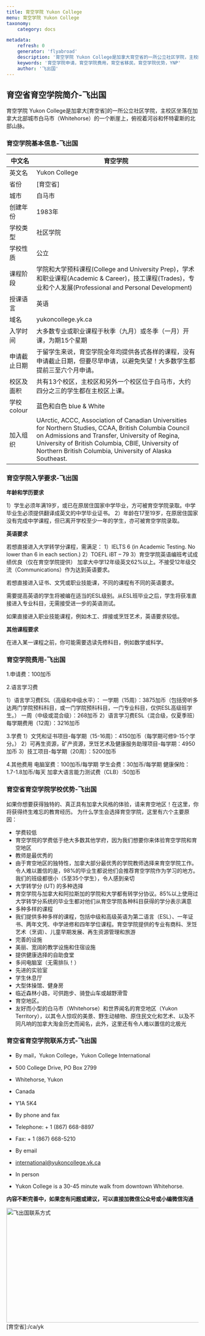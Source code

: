 ```yaml
---
title: 育空学院 Yukon College
menu: 育空学院 Yukon College
taxonomy:
    category: docs

metadata:
    refresh: 0
    generator: 'flyabroad'
    description: '育空学院 Yukon College是加拿大育空省的一所公立社区学院，主校区坐落在加拿大北部城市白马市（Whitehorse）的一个断崖上，俯视着河谷和怀特霍斯的北部山脉。。'
    keywords: '育空学院申请，育空学院费用，育空省移民，育空学院优势，YNP'
    author: '飞出国'
---
```

## 育空省育空学院简介-飞出国

育空学院 Yukon College是加拿大[育空省]的一所公立社区学院，主校区坐落在加拿大北部城市白马市（Whitehorse）的一个断崖上，俯视着河谷和怀特霍斯的北部山脉。

### 育空学院基本信息-飞出国

中文名 |  育空学院
----|------
英文名 |  Yukon College
省份 |  [育空省]
城市 |  白马市
创建年份| 1983年
学校类型| 社区学院
学校性质 |公立
课程阶段 |学院和大学预科课程(College and University Prep)，学术和职业课程(Academic & Career)，技工课程(Trades)，专业和个人发展(Professional and Personal Development)
授课语言 | 英语
域名 |   yukoncollege.yk.ca
入学时间 | 大多数专业或职业课程于秋季（九月）或冬季（一月）开课，为期15个星期
申请截止日期 |  于留学生来说，育空学院全年均提供各式各样的课程，没有申请截止日期，但要尽早申请，以避免失望！大多数学生都提前三至六个月申请。
校区及面积 | 共有13个校区，主校区和另外一个校区位于白马市，大约四分之三的学生都在主校区上课。
学校colour | 蓝色和白色 blue & White 
加入组织 | UArctic, ACCC, Association of Canadian Universities for Northern Studies, CCAA, British Columbia Council on Admissions and Transfer, University of Regina, University of British Columbia, CBIE, University of Northern British Columbia, University of Alaska Southeast.

### 育空学院入学要求-飞出国

**年龄和学历要求**

1）学生必须年满19岁，或已在原居住国家中学毕业，方可被育空学院录取。中学毕业生必须提供翻译成英文的中学毕业证书。
2）年龄在17至19岁，在原居住国家没有完成中学课程，但已离开学校至少一年的学生，亦可被育空学院录取。

**英语要求**

若想直接进入大学转学分课程，需满足：
1）IELTS 6 (in Academic Testing. No lower than 6 in each section.)
2）TOEFL iBT – 79
3）育空学院英语编班考试成绩优良（仅在育空学院提供） 加拿大中学12年级英文62%以上。不接受12年级交流（Communications）作为达到英语要求。

若想直接进入证书、文凭或职业技能课，不同的课程有不同的英语要求。

需要提高英语的学生将被编在适当的ESL级别。从ESL班毕业之后，学生将获准直接进入专业科目，无需接受进一步的英语测试。

如果直接进入职业技能课程，例如木工、焊接或烹饪艺术，英语要求较低。

**其他课程要求**

在进入某一课程之前，你可能需要选读先修科目，例如数学或科学。

### 育空学院费用-飞出国

1.申请费：100加币

2.语言学习费

1）语言学习费ESL（高级和中级水平）：
一学期（15周）：3875加币（包括旁听多达两门学院预科科目，或一门学院预科科目，一门专业科目，仅供ESL高级班学生。）
一周（中级或混合级）：268加币
2）语言学习费ESL（混合级，仅夏季班）
每学期费用（12周）：3216加币

3.学费
1）文凭和证书项目-每学期（15-16周）：4150加币（每学期可修9-15个学分。）
2）可再生资源，矿产资源，烹饪艺术及健康服务助理项目-每学期：4950加币
3）技工项目-每学期（20周）：5200加币

4.其他费用
电脑室费：100加币/每学期
学生会费：30加币/每学期
健康保险：1.7-1.8加币/每天
加拿大语言能力测试费（CLB）:50加币

### 育空省育空学院学校优势-飞出国

如果你想要获得独特的、真正具有加拿大风格的体验，请来育空地区！在这里，你将获得终生难忘的教育经历。 为什么学生会选择育空学院，这里有六个主要原因：

* 学费较低
* 育空学院的学费低于绝大多数其他学府，因为我们想要你来体验育空学院和育空地区
* 教师是最优秀的
* 由于育空地区的独特性，加拿大部分最优秀的学院教师选择来育空学院工作。令人难以置信的是，98%的毕业生都说他们会推荐育空学院作为学习的地方。我们的班级都很小（5至35个学生），令人感到亲切
* 大学转学分 (UT) 的多种选择
* 育空学院与加拿大和阿拉斯加的学院和大学都有转学分协议。85%以上使用过大学转学分系统的毕业生都对他们从育空学院各种科目获得的学分表示满意
* 多种多样的课程
* 我们提供多种多样的课程，包括中级和高级英语为第二语言（ESL）、一年证书、两年文凭、中学进修和四年学位课程。育空学院提供的专业有商科、烹饪艺术（烹调）、儿童早期发展、再生资源管理和旅游
* 完善的设施
* 美丽、宽阔的教学设施和住宿设施
* 提供健康选择的自助食堂
* 多间电脑室（无需排队！）
* 先进的实验室
* 学生休息厅
* 大型体操馆、健身房
* 临近森林小路，可供跑步、骑登山车或越野滑雪
* 育空地区。
* 友好而小型的白马市（Whitehorse）和世界闻名的育空地区（Yukon Territory），以其令人惊叹的美景、野生动植物、原住民文化和艺术、以及不同凡响的加拿大淘金历史而闻名，此外，这里还有令人难以置信的北极光

### 育空省育空学院联系方式-飞出国

* By mail，Yukon College，Yukon College International 
* 500 College Drive, PO Box 2799
* Whitehorse, Yukon 
* Canada
* Y1A 5K4

* By phone and fax
* Telephone: + 1 (867) 668-8897 
* Fax: + 1 (867) 668-5210

* By email
* international@yukoncollege.yk.ca

* In person
* Yukon College is a 30-45 minute walk from downtown Whitehorse.


**内容不断完善中，如果您有问题或建议，可以直接加微信公众号或小编微信沟通**

<img src="http://wx1.sinaimg.cn/mw1024/892c310fly1fgkvndf1s9j20p008d0v3.jpg" width = "900" height = "300" alt="飞出国联系方式" align=center />
[育空省]:/ca/yk




